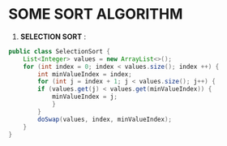 # SOME SORT ALGORITHM

1. **SELECTION SORT** :
```java
public class SelectionSort {
	List<Integer> values = new ArrayList<>();
	for (int index = 0; index < values.size(); index ++) {
		int minValueIndex = index;
		for (int j = index + 1; j < values.size(); j++) {
		if (values.get(j) < values.get(minValueIndex)) {
			minValueIndex = j;
			}
		}
		doSwap(values, index, minValueIndex);
	}
}
```
<!--stackedit_data:
eyJoaXN0b3J5IjpbNzkyMDc0NzFdfQ==
-->